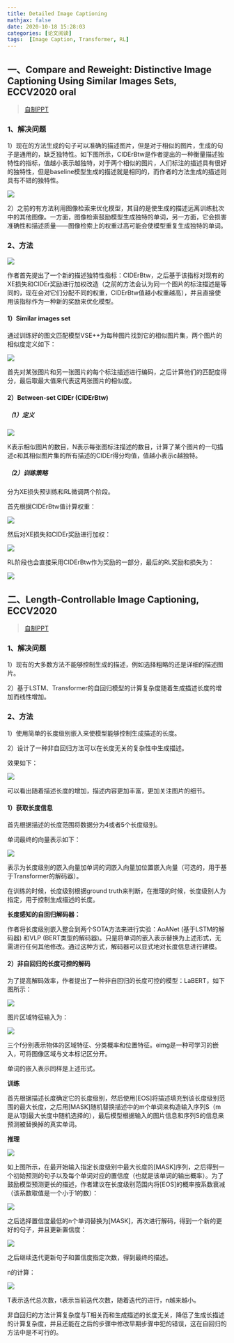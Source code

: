 ```yaml
---
title: Detailed Image Captioning
mathjax: false
date: 2020-10-18 15:28:03
categories: [论文阅读]
tags:  [Image Caption, Transformer, RL]
---
```


一、Compare and Reweight: Distinctive Image Captioning Using Similar Images Sets, ECCV2020 oral
-----------------------------------------------------------------------------------------------
> [自制PPT](https://github.com/ezeli/notes_in_BIT/raw/master/PPT/ECCV2020%20oral%20Compare%20and%20Reweight%20Distinctive%20Image%20Captioning%20Using%20Similar%20Images%20Sets.pptx)

### 1、解决问题

1）现在的方法生成的句子可以准确的描述图片，但是对于相似的图片，生成的句子是通用的，缺乏独特性。如下图所示，CIDErBtw是作者提出的一种衡量描述独特性的指标，值越小表示越独特，对于两个相似的图片，人们标注的描述具有很好的独特性，但是baseline模型生成的描述就是相同的，而作者的方法生成的描述则具有不错的独特性。
<!-- more -->
![](2020-10-18-Detailed-Image-Captioning/dcd7eb4262c3e400f75d2c2334a9ea01.png)

2）之前的有方法利用图像检索来优化模型，其目的是使生成的描述远离训练批次中的其他图像。一方面，图像检索鼓励模型生成独特的单词，另一方面，它会损害准确性和描述质量——图像检索上的权重过高可能会使模型重复生成独特的单词。

### 2、方法

![](2020-10-18-Detailed-Image-Captioning/45cd08aff898fbb890ad85f825959e9e.png)

作者首先提出了一个新的描述独特性指标：CIDErBtw，之后基于该指标对现有的XE损失和CIDEr奖励进行加权改造（之前的方法会认为同一个图片的标注描述是等同的，现在会对它们分配不同的权重，CIDErBtw值越小权重越高），并且直接使用该指标作为一种新的奖励来优化模型。

#### 1）Similar images set

通过训练好的图文匹配模型VSE++为每种图片找到它的相似图片集，两个图片的相似度定义如下：

![](2020-10-18-Detailed-Image-Captioning/9fabf1a8b7fcec253c3a0e670c84ab3b.png)

首先对某张图片和另一张图片的每个标注描述进行编码，之后计算他们的匹配度得分，最后取最大值来代表这两张图片的相似度。

#### 2）Between-set CIDEr (CIDErBtw)

##### （1）定义

![](2020-10-18-Detailed-Image-Captioning/17f2ed0e640ba7ec73abf1dc8166584f.png)

K表示相似图片的数目，N表示每张图标注描述的数目，计算了某个图片的一句描述c和其相似图片集的所有描述的CIDEr得分均值，值越小表示c越独特。

##### （2）训练策略

分为XE损失预训练和RL微调两个阶段。

首先根据CIDErBtw值计算权重：

![](2020-10-18-Detailed-Image-Captioning/66f497809195c54c72ed339f903ecc2b.png)

然后对XE损失和CIDEr奖励进行加权：

![](2020-10-18-Detailed-Image-Captioning/dbe0294f0f150dfb5035e773ddfde708.png)

RL阶段也会直接采用CIDErBtw作为奖励的一部分，最后的RL奖励和损失为：

![](2020-10-18-Detailed-Image-Captioning/15bee565153d416298f91a4e86d6082c.png)

二、Length-Controllable Image Captioning, ECCV2020
--------------------------------------------------
> [自制PPT](https://github.com/ezeli/notes_in_BIT/raw/master/PPT/ECCV2020%20Length-Controllable%20Image%20Captioning.pptx)

### 1、解决问题

1）现有的大多数方法不能够控制生成的描述，例如选择粗略的还是详细的描述图片。

2）基于LSTM、Transformer的自回归模型的计算复杂度随着生成描述长度的增加而线性增加。

### 2、方法

1）使用简单的长度级别嵌入来使模型能够控制生成描述的长度。

2）设计了一种非自回归方法可以在长度无关的复杂性中生成描述。

效果如下：

![](2020-10-18-Detailed-Image-Captioning/3870f5423041447d196fcb72f9b2c6b6.png)

可以看出随着描述长度的增加，描述内容更加丰富，更加关注图片的细节。

#### 1）获取长度信息

首先根据描述的长度范围将数据分为4或者5个长度级别。

单词最终的向量表示如下：

![](2020-10-18-Detailed-Image-Captioning/095ea02f510ce19e9525d5db544be8ea.png)

表示为长度级别的嵌入向量加单词的词嵌入向量加位置嵌入向量（可选的，用于基于Transformer的解码器）。

在训练的时候，长度级别根据ground
truth来判断，在推理的时候，长度级别人为指定，用于控制生成描述的长度。

**长度感知的自回归解码器：**

作者将长度级别嵌入整合到两个SOTA方法来进行实验：AoANet (基于LSTM的解码器) 和VLP (BERT类型的解码器)。只是将单词的嵌入表示替换为上述形式，无需进行任何其他修改。通过这种方式，解码器可以显式地对长度信息进行建模。

#### 2）非自回归的长度可控的解码

为了提高解码效率，作者提出了一种非自回归的长度可控的模型：LaBERT，如下图所示：

![](2020-10-18-Detailed-Image-Captioning/535320be8e2e21f74a4f11c09bf08f30.png)

图片区域特征输入为：

![](2020-10-18-Detailed-Image-Captioning/8c7a3282cd43cf35b10c231ab4100c0f.png)

三个f分别表示物体的区域特征、分类概率和位置特征。eimg是一种可学习的嵌入，可将图像区域与文本标记区分开。

单词的嵌入表示同样是上述形式。

**训练**

首先根据描述长度确定它的长度级别，然后使用[EOS]将描述填充到该长度级别范围的最大长度，之后用[MASK]随机替换描述中的m个单词来构造输入序列S（m是从1到最大长度中随机选择的），最后模型根据输入的图片信息和序列S的信息来预测被替换掉的真实单词。

**推理**

![](2020-10-18-Detailed-Image-Captioning/66c479976807eaa7bcb8f870d2aed3a6.png)

如上图所示，在最开始输入指定长度级别中最大长度的[MASK]序列，之后得到一个初始预测的句子以及每个单词对应的置信度（也就是该单词的输出概率）。为了鼓励模型预测更长的描述，作者建议在长度级别范围内将[EOS]的概率按系数衰减（该系数取值是一个小于1的数）：

![](2020-10-18-Detailed-Image-Captioning/7d6ed0e1a707a8c06f853d265e38c3bf.png)

之后选择置信度最低的n个单词替换为[MASK]，再次进行解码，得到一个新的更好的句子，并且更新置信度：

![](2020-10-18-Detailed-Image-Captioning/89d1a49955a7c078d727bc6f4a9104a8.png)

之后继续迭代更新句子和置信度指定次数，得到最终的描述。

n的计算：

![](2020-10-18-Detailed-Image-Captioning/7180b54739fdd5f50e76d858b4a57f36.png)

T表示迭代总次数，t表示当前迭代次数，随着迭代的进行，n越来越小。

非自回归的方法计算复杂度与T相关而和生成描述的长度无关，降低了生成长描述的计算复杂度，并且还能在之后的步骤中修改早期步骤中犯的错误，这在自回归的方法中是不可行的。
